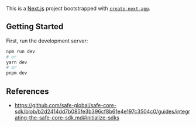 This is a [Next.js](https://nextjs.org/) project bootstrapped with [`create-next-app`](https://github.com/vercel/next.js/tree/canary/packages/create-next-app).

## Getting Started

First, run the development server:

```bash
npm run dev
# or
yarn dev
# or
pnpm dev
```

## References

- https://github.com/safe-global/safe-core-sdk/blob/b2d2414dd7b085fe3b396cf8b61e4e197c3504c0/guides/integrating-the-safe-core-sdk.md#initialize-sdks

